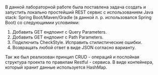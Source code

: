 В данной лабораторной работе была поставлена задача создать и запустить 
локально простейший REST сервис с использованием Java stack: Spring Boot/Maven/Gradle
(в данной л. р. использовался Spring Boot) со следующимии условиями:
1. Добавить GET ендпоинт c Query Parameters.
2. Добавить GET ендпоинт c Path Parameters.
3. Подключить CheckStyle. Исправить стилистические ошибки.
4. Возвращать любой ответ в виде JSON согласно варианту.
   
Так же был реализован принцип CRUD - операций и послойная структура проекта по правилам
Restful - сервиса. В виде контейнера, который хранит данные используется HashMap.
